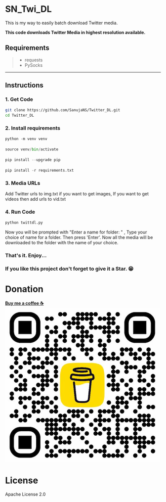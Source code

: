 # SN_Twi_DL
This is my way to easily batch download Twitter media.

**This code downloads Twitter Media in highest resolution available.**

## Requirements

> * requests
> * PySocks

---

## Instructions

### 1. Get Code
```bash
git clone https://github.com/SanujaNS/Twitter_DL.git
cd Twitter_DL
```

### 2. Install requirements
```python
python -m venv venv

source venv/bin/activate

pip install --upgrade pip

pip install -r requirements.txt
```

### 3. Media URLs
Add Twitter urls to img.txt if you want to get images,
If you want to get videos then add urls to vid.txt

### 4. Run Code
```python
python twittdl.py
```

Now you will be prompted with "Enter a name for folder: " ,
Type your choice of name for a folder. Then press 'Enter'.
Now all the media will be downloaded to the folder with the name of your choice.

### That's it. Enjoy...
### If you like this project don't forget to give it a Star. 😁

# Donation

**[Buy me a coffee ☕](https://bmc.link/sanujans)**\
![](assets/bmc_sanujans.jpg)

# License

Apache License 2.0
